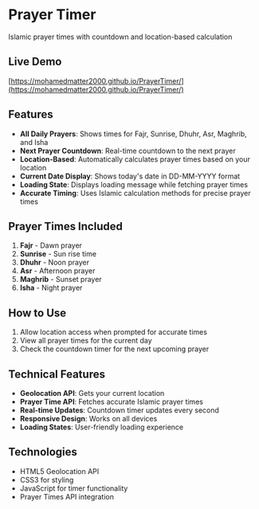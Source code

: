 # Prayer Timer

Islamic prayer times with countdown and location-based calculation

## Live Demo
[https://mohamedmatter2000.github.io/PrayerTimer/](https://mohamedmatter2000.github.io/PrayerTimer/)

## Features
- **All Daily Prayers**: Shows times for Fajr, Sunrise, Dhuhr, Asr, Maghrib, and Isha
- **Next Prayer Countdown**: Real-time countdown to the next prayer
- **Location-Based**: Automatically calculates prayer times based on your location
- **Current Date Display**: Shows today's date in DD-MM-YYYY format
- **Loading State**: Displays loading message while fetching prayer times
- **Accurate Timing**: Uses Islamic calculation methods for precise prayer times

## Prayer Times Included
1. **Fajr** - Dawn prayer
2. **Sunrise** - Sun rise time
3. **Dhuhr** - Noon prayer
4. **Asr** - Afternoon prayer
5. **Maghrib** - Sunset prayer
6. **Isha** - Night prayer

## How to Use
1. Allow location access when prompted for accurate times
2. View all prayer times for the current day
3. Check the countdown timer for the next upcoming prayer

## Technical Features
- **Geolocation API**: Gets your current location
- **Prayer Time API**: Fetches accurate Islamic prayer times
- **Real-time Updates**: Countdown timer updates every second
- **Responsive Design**: Works on all devices
- **Loading States**: User-friendly loading experience


## Technologies
- HTML5 Geolocation API
- CSS3 for styling
- JavaScript for timer functionality
- Prayer Times API integration

